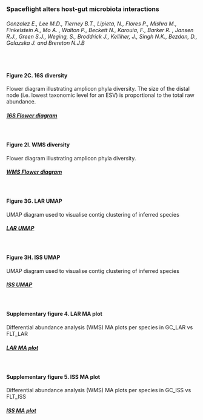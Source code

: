 <h3>Spaceflight alters host-gut microbiota interactions</h3>
<h6>Gonzalez E., Lee M.D., Tierney B.T., Lipieta, N., Flores P., Mishra M., Finkelstein A., Mo A. , Walton P., Beckett N., Karouia, F., Barker R. , Jansen R.J., Green S.J., Weging, S., Broddrick J., Kelliher, J., Singh N.K., Bezdan, D., Galazska J. and Brereton N.J.B</h6>
<br>
<h4>Figure 2C. 16S diversity</h4>
Flower diagram illustrating amplicon phyla diversity. The size of the distal node (i.e. lowest taxonomic level for an ESV) is proportional to the total raw abundance.
<h5><a target="_blank" href="http://htmlpreview.github.io/?https://github.com/gonzalezem/Spaceflight_host_microbiome_interactions/blob/master/Flower_diagram_16S/Flowers.html">16S Flower diagram</a></h5>
<br>
<h4>Figure 2I. WMS diversity</h4>
Flower diagram illustrating amplicon phyla diversity. 
<h5><a target="_blank" href="http://htmlpreview.github.io/?https://github.com/gonzalezem/Spaceflight_host_microbiome_interactions/blob/master/Flower_diagram/Flowers.html">WMS Flower diagram</a></h5>
<br>
<h4>Figure 3G. LAR UMAP</h4>
UMAP diagram used to visualise contig clustering of inferred species
<h5><a target="_blank" href="http://htmlpreview.github.io/?https://github.com/gonzalezem/Spaceflight_host_microbiome_interactions/blob/master/WMS_UMAP_interactive/LAR_UMAP.html">LAR UMAP</a></h5>
<br>
<h4>Figure 3H. ISS UMAP</h4>
UMAP diagram used to visualise contig clustering of inferred species
<h5><a target="_blank" href="http://htmlpreview.github.io/?https://github.com/gonzalezem/Spaceflight_host_microbiome_interactions/blob/master/WMS_UMAP_interactive/ISS_UMAP.html">ISS UMAP</a></h5>
<br>
<h4>Supplementary figure 4. LAR MA plot</h4>
Differential abundance analysis (WMS) MA plots per species in GC_LAR vs FLT_LAR
<h5><a target="_blank" href="http://htmlpreview.github.io/?https://github.com/gonzalezem/Spaceflight_host_microbiome_interactions/blob/master/interactive_MAplot/LAR_interactive_MAPlot.html">LAR MA plot</a></h5>
<br>
<h4>Supplementary figure 5. ISS MA plot</h4>
Differential abundance analysis (WMS) MA plots per species in GC_ISS vs FLT_ISS
<h5><a target="_blank" href="http://htmlpreview.github.io/?https://github.com/gonzalezem/Spaceflight_host_microbiome_interactions/blob/master/interactive_MAplot/ISS_interactive_MAPlot.html">ISS MA plot</a></h5>


